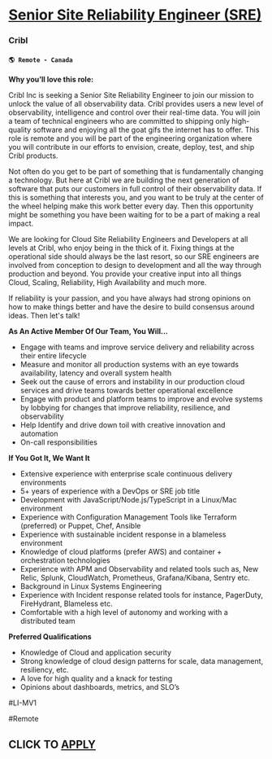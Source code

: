 # [Senior Site Reliability Engineer (SRE)](https://www.remotewlb.com/apply/senior-site-reliability-engineer-sre-84379)  
### Cribl  
#### `🌎 Remote - Canada`  

**Why you’ll love this role:**

Cribl Inc is seeking a Senior Site Reliability Engineer to join our mission to unlock the value of all observability data. Cribl provides users a new level of observability, intelligence and control over their real-time data. You will join a team of technical engineers who are committed to shipping only high-quality software and enjoying all the goat gifs the internet has to offer. This role is remote and you will be part of the engineering organization where you will contribute in our efforts to envision, create, deploy, test, and ship Cribl products.

Not often do you get to be part of something that is fundamentally changing a technology. But here at Cribl we are building the next generation of software that puts our customers in full control of their observability data. If this is something that interests you, and you want to be truly at the center of the wheel helping make this work better every day. Then this opportunity might be something you have been waiting for to be a part of making a real impact.

We are looking for Cloud Site Reliability Engineers and Developers at all levels at Cribl, who enjoy being in the thick of it. Fixing things at the operational side should always be the last resort, so our SRE engineers are involved from conception to design to development and all the way through production and beyond. You provide your creative input into all things Cloud, Scaling, Reliability, High Availability and much more.

If reliability is your passion, and you have always had strong opinions on how to make things better and have the desire to build consensus around ideas. Then let's talk!

**As An Active Member Of Our Team, You Will...**

  * Engage with teams and improve service delivery and reliability across their entire lifecycle
  * Measure and monitor all production systems with an eye towards availability, latency and overall system health
  * Seek out the cause of errors and instability in our production cloud services and drive teams towards better operational excellence
  * Engage with product and platform teams to improve and evolve systems by lobbying for changes that improve reliability, resilience, and observability 
  * Help Identify and drive down toil with creative innovation and automation
  * On-call responsibilities

**If You Got It, We Want It**

  * Extensive experience with enterprise scale continuous delivery environments
  * 5+ years of experience with a DevOps or SRE job title
  * Development with JavaScript/Node.js/TypeScript in a Linux/Mac environment
  * Experience with Configuration Management Tools like Terraform (preferred) or Puppet, Chef, Ansible
  * Experience with sustainable incident response in a blameless environment
  * Knowledge of cloud platforms (prefer AWS) and container + orchestration technologies
  * Experience with APM and Observability and related tools such as, New Relic, Splunk, CloudWatch, Prometheus, Grafana/Kibana, Sentry etc.
  * Background in Linux Systems Engineering
  * Experience with Incident response related tools for instance, PagerDuty, FireHydrant, Blameless etc.
  * Comfortable with a high level of autonomy and working with a distributed team

**Preferred Qualifications**

  * Knowledge of Cloud and application security
  * Strong knowledge of cloud design patterns for scale, data management, resiliency, etc.
  * A love for high quality and a knack for testing
  * Opinions about dashboards, metrics, and SLO’s

#LI-MV1

#Remote

  
## CLICK TO [APPLY](https://www.remotewlb.com/apply/senior-site-reliability-engineer-sre-84379)

